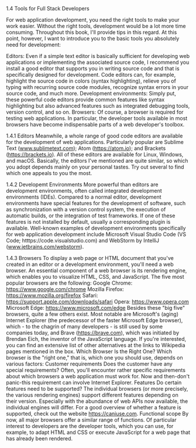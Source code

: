 1.4 Tools for Full Stack Developers

For web application development, you need the right tools to make your work easier. Without the right tools, development would be a lot more time consuming. Throughout this book, I'll provide tips in this regard. At this point, however, I want to introduce you to the basic tools you absolutely need for development:

Editors: Even if a simple text editor is basically sufficient for developing web applications or implementing the associated source code, I recommend you install a good editor that supports you in writing source code and that is specifically designed for development. Code editors can, for example, highlight the source code in colors (syntax highlighting), relieve you of typing with recurring source code modules, recognize syntax errors in your source code, and much more.
Development environments: Simply put, these powerful code editors provide common features like syntax highlighting but also advanced features such as integrated debugging tools, version control, and so on.
Browsers: Of course, a browser is required for testing web applications. In particular, the developer tools available in most browsers have become indispensable parts of a web developer's toolbox.

1.4.1 Editors
Meanwhile, a whole range of good code editors are available for the development of web applications. Particularly popular are Sublime Text (www.sublimetext.com); Atom (https://atom.io); and Brackets (https://brackets.io). All of these editors are available for Linux, Windows, and macOS. Basically, the editors I've mentioned are quite similar, so which you adopt depends mainly on your personal tastes. Try out several to find which one appeals to you the most.

1.4.2 Developemt Environments
More powerful than editors are development environments, often called integrated development environments (IDEs). Compared to a normal editor, development environments have special features for the development of software, such as synchronization with a version control system, the execution of automatic builds, or the integration of test frameworks. If one of these features is not installed by default, usually a corresponding plugin is available.
Well-known examples of development environments specifically for web application development include Microsoft Visual Studio Code (VS Code; htttps://code.visualstudio.com) and WebStorm by IntelliJ (www.jetbrains.com/webstorm).

1.4.3 Browsers
To display a web page or HTML document that you've created in an editor or a development environment, you'll need a web browser. An essential component of a web browser is its rendering engine, which enables you to visualize HTML, CSS, and JavaScript.
The five most popular browsers are the following:
Google Chrome: https://www.google.com/chrome
Mozilla Firefox: https://www.mozilla.org/firefox
Safari: https://support.apple.com/downloads/safari
Opera: https://www.opera.com
Microsoft Edge: https://www.microsoft.com/edge
Besides these "big five" browsers, quite a few others exist. Most notable are Microsoft's (aging) Internet Explorer (the predecessor of the faster Microsoft Edge browser), which - to the chagrin of many developers - is still used by some companies today, and Brave (https://brave.com), which was initiated by Brendan Eich, the inventor of the JavaScript language. If you're interested, you can find an extensive list of other alternatives at the links to Wikipedia pages mentioned in the box.
Which Browser Is the Right One?
Which browser is the "right one," that is, which one you should use, depends on various factors:
Customer requirements
Does the customer have any special requirements? Often, you'll encounter rather specific requirements about which browsers a web application must work for. Now and then-don't panic-this requirement can involve Internet Explorer.
Features
Do certain features need to be supported? The individual browsers (or more precisely, the various rendering engines) support different features depending on their version. Especially with the abundance of web APIs now available, the individual engines will differ. For a good overview of whether a feature is supported, check out the website https://caniuse.com.
Functional scope
By now, all major browsers offer a similar range of functions. Of particular interest to developers are the developer tools, which you can use, for example, to adapt HTML and CSS or execute JavaScript for a web page that has already been rendered.